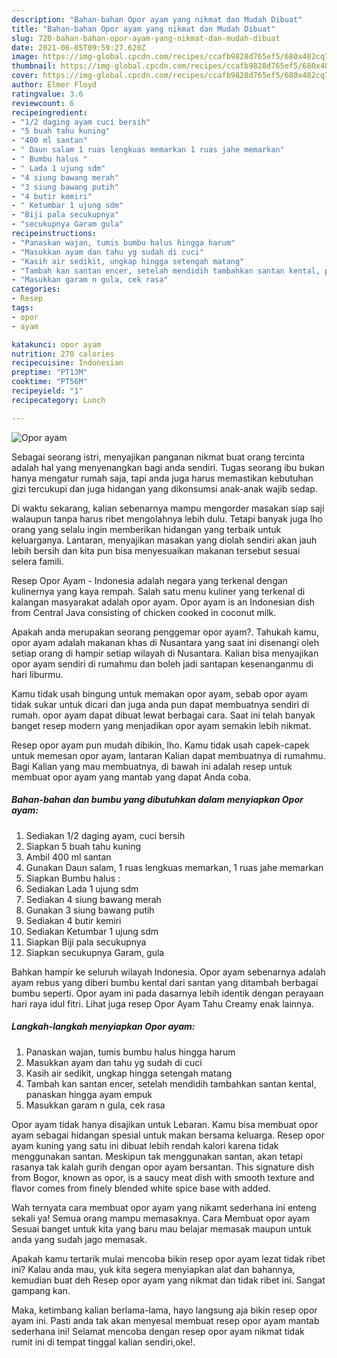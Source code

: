 ```yaml
---
description: "Bahan-bahan Opor ayam yang nikmat dan Mudah Dibuat"
title: "Bahan-bahan Opor ayam yang nikmat dan Mudah Dibuat"
slug: 720-bahan-bahan-opor-ayam-yang-nikmat-dan-mudah-dibuat
date: 2021-06-05T09:59:27.620Z
image: https://img-global.cpcdn.com/recipes/ccafb9828d765ef5/680x482cq70/opor-ayam-foto-resep-utama.jpg
thumbnail: https://img-global.cpcdn.com/recipes/ccafb9828d765ef5/680x482cq70/opor-ayam-foto-resep-utama.jpg
cover: https://img-global.cpcdn.com/recipes/ccafb9828d765ef5/680x482cq70/opor-ayam-foto-resep-utama.jpg
author: Elmer Floyd
ratingvalue: 3.6
reviewcount: 6
recipeingredient:
- "1/2 daging ayam cuci bersih"
- "5 buah tahu kuning"
- "400 ml santan"
- " Daun salam 1 ruas lengkuas memarkan 1 ruas jahe memarkan"
- " Bumbu halus "
- " Lada 1 ujung sdm"
- "4 siung bawang merah"
- "3 siung bawang putih"
- "4 butir kemiri"
- " Ketumbar 1 ujung sdm"
- "Biji pala secukupnya"
- "secukupnya Garam gula"
recipeinstructions:
- "Panaskan wajan, tumis bumbu halus hingga harum"
- "Masukkan ayam dan tahu yg sudah di cuci"
- "Kasih air sedikit, ungkap hingga setengah matang"
- "Tambah kan santan encer, setelah mendidih tambahkan santan kental, panaskan hingga ayam empuk"
- "Masukkan garam n gula, cek rasa"
categories:
- Resep
tags:
- opor
- ayam

katakunci: opor ayam 
nutrition: 270 calories
recipecuisine: Indonesian
preptime: "PT13M"
cooktime: "PT56M"
recipeyield: "1"
recipecategory: Lunch

---
```



![Opor ayam](https://img-global.cpcdn.com/recipes/ccafb9828d765ef5/680x482cq70/opor-ayam-foto-resep-utama.jpg)

Sebagai seorang istri, menyajikan panganan nikmat buat orang tercinta adalah hal yang menyenangkan bagi anda sendiri. Tugas seorang ibu bukan hanya mengatur rumah saja, tapi anda juga harus memastikan kebutuhan gizi tercukupi dan juga hidangan yang dikonsumsi anak-anak wajib sedap.

Di waktu  sekarang, kalian sebenarnya mampu mengorder masakan siap saji walaupun tanpa harus ribet mengolahnya lebih dulu. Tetapi banyak juga lho orang yang selalu ingin memberikan hidangan yang terbaik untuk keluarganya. Lantaran, menyajikan masakan yang diolah sendiri akan jauh lebih bersih dan kita pun bisa menyesuaikan makanan tersebut sesuai selera famili. 

Resep Opor Ayam - Indonesia adalah negara yang terkenal dengan kulinernya yang kaya rempah. Salah satu menu kuliner yang terkenal di kalangan masyarakat adalah opor ayam. Opor ayam is an Indonesian dish from Central Java consisting of chicken cooked in coconut milk.

Apakah anda merupakan seorang penggemar opor ayam?. Tahukah kamu, opor ayam adalah makanan khas di Nusantara yang saat ini disenangi oleh setiap orang di hampir setiap wilayah di Nusantara. Kalian bisa menyajikan opor ayam sendiri di rumahmu dan boleh jadi santapan kesenanganmu di hari liburmu.

Kamu tidak usah bingung untuk memakan opor ayam, sebab opor ayam tidak sukar untuk dicari dan juga anda pun dapat membuatnya sendiri di rumah. opor ayam dapat dibuat lewat berbagai cara. Saat ini telah banyak banget resep modern yang menjadikan opor ayam semakin lebih nikmat.

Resep opor ayam pun mudah dibikin, lho. Kamu tidak usah capek-capek untuk memesan opor ayam, lantaran Kalian dapat membuatnya di rumahmu. Bagi Kalian yang mau membuatnya, di bawah ini adalah resep untuk membuat opor ayam yang mantab yang dapat Anda coba.

<!--inarticleads1-->

##### Bahan-bahan dan bumbu yang dibutuhkan dalam menyiapkan Opor ayam:

1. Sediakan 1/2 daging ayam, cuci bersih
1. Siapkan 5 buah tahu kuning
1. Ambil 400 ml santan
1. Gunakan  Daun salam, 1 ruas lengkuas memarkan, 1 ruas jahe memarkan
1. Siapkan  Bumbu halus :
1. Sediakan  Lada 1 ujung sdm
1. Sediakan 4 siung bawang merah
1. Gunakan 3 siung bawang putih
1. Sediakan 4 butir kemiri
1. Sediakan  Ketumbar 1 ujung sdm
1. Siapkan Biji pala secukupnya
1. Siapkan secukupnya Garam, gula


Bahkan hampir ke seluruh wilayah Indonesia. Opor ayam sebenarnya adalah ayam rebus yang diberi bumbu kental dari santan yang ditambah berbagai bumbu seperti. Opor ayam ini pada dasarnya lebih identik dengan perayaan hari raya idul fitri. Lihat juga resep Opor Ayam Tahu Creamy enak lainnya. 

<!--inarticleads2-->

##### Langkah-langkah menyiapkan Opor ayam:

1. Panaskan wajan, tumis bumbu halus hingga harum
1. Masukkan ayam dan tahu yg sudah di cuci
1. Kasih air sedikit, ungkap hingga setengah matang
1. Tambah kan santan encer, setelah mendidih tambahkan santan kental, panaskan hingga ayam empuk
1. Masukkan garam n gula, cek rasa


Opor ayam tidak hanya disajikan untuk Lebaran. Kamu bisa membuat opor ayam sebagai hidangan spesial untuk makan bersama keluarga. Resep opor ayam kuning yang satu ini dibuat lebih rendah kalori karena tidak menggunakan santan. Meskipun tak menggunakan santan, akan tetapi rasanya tak kalah gurih dengan opor ayam bersantan. This signature dish from Bogor, known as opor, is a saucy meat dish with smooth texture and flavor comes from finely blended white spice base with added. 

Wah ternyata cara membuat opor ayam yang nikamt sederhana ini enteng sekali ya! Semua orang mampu memasaknya. Cara Membuat opor ayam Sesuai banget untuk kita yang baru mau belajar memasak maupun untuk anda yang sudah jago memasak.

Apakah kamu tertarik mulai mencoba bikin resep opor ayam lezat tidak ribet ini? Kalau anda mau, yuk kita segera menyiapkan alat dan bahannya, kemudian buat deh Resep opor ayam yang nikmat dan tidak ribet ini. Sangat gampang kan. 

Maka, ketimbang kalian berlama-lama, hayo langsung aja bikin resep opor ayam ini. Pasti anda tak akan menyesal membuat resep opor ayam mantab sederhana ini! Selamat mencoba dengan resep opor ayam nikmat tidak rumit ini di tempat tinggal kalian sendiri,oke!.

